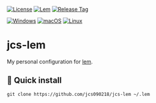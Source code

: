 <a href="https://opensource.org/licenses/BSD-2-Clause"><img src="https://img.shields.io/badge/License-BSD%202--Clause-orange.svg" alt="License"></a>
<a href="https://lem-project.github.io/"><img src="https://img.shields.io/badge/Lem-2.0+-2B3868.svg?logoColor=white" alt="Lem"></a>
<a href="https://github.com/jcs090218/jcs-lem/releases/latest"><img src="https://img.shields.io/github/tag/jcs090218/jcs-lem.svg?label=release&logo=github" alt="Release Tag"></a>

<a href="#"><img src="https://img.shields.io/badge/-Windows-lightblue?logo=windows&style=flat&logoColor=blue" alt="Windows"></a>
<a href="#"><img src="https://img.shields.io/badge/-macOS-lightgrey?logo=apple&style=flat&logoColor=white" alt="macOS"></a>
<a href="#"><img src="https://img.shields.io/badge/-Linux-fcc624?logo=linux&style=flat&logoColor=black" alt="Linux"></a>

# jcs-lem

My personal configuration for [lem](https://github.com/lem-project/lem).

## 💾 Quick install

```
git clone https://github.com/jcs090218/jcs-lem ~/.lem
```
